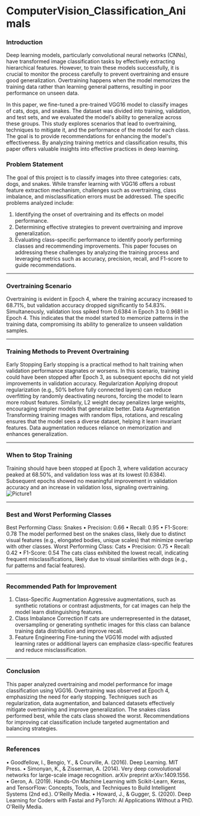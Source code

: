 # ComputerVision_Classification_Animals

### Introduction
Deep learning models, particularly convolutional neural networks (CNNs), have transformed image classification tasks by effectively extracting hierarchical features. However, to train these models successfully, it is crucial to monitor the process carefully to prevent overtraining and ensure good generalization. Overtraining happens when the model memorizes the training data rather than learning general patterns, resulting in poor performance on unseen data.

In this paper, we fine-tuned a pre-trained VGG16 model to classify images of cats, dogs, and snakes. The dataset was divided into training, validation, and test sets, and we evaluated the model's ability to generalize across these groups.
This study explores scenarios that lead to overtraining, techniques to mitigate it, and the performance of the model for each class. The goal is to provide recommendations for enhancing the model's effectiveness. By analyzing training metrics and classification results, this paper offers valuable insights into effective practices in deep learning.

### Problem Statement
The goal of this project is to classify images into three categories: cats, dogs, and snakes. While transfer learning with VGG16 offers a robust feature extraction mechanism, challenges such as overtraining, class imbalance, and misclassification errors must be addressed. The specific problems analyzed include:
1.	Identifying the onset of overtraining and its effects on model performance.
2.	Determining effective strategies to prevent overtraining and improve generalization.
3.	Evaluating class-specific performance to identify poorly performing classes and recommending improvements.
This paper focuses on addressing these challenges by analyzing the training process and leveraging metrics such as accuracy, precision, recall, and F1-score to guide recommendations.
________________________________________
### Overtraining Scenario
Overtraining is evident in Epoch 4, where the training accuracy increased to 68.71%, but validation accuracy dropped significantly to 54.83%. Simultaneously, validation loss spiked from 0.6384 in Epoch 3 to 0.9681 in Epoch 4. This indicates that the model started to memorize patterns in the training data, compromising its ability to generalize to unseen validation samples.
________________________________________
### Training Methods to Prevent Overtraining
Early Stopping
Early stopping is a practical method to halt training when validation performance stagnates or worsens. In this scenario, training could have been stopped after Epoch 3, as subsequent epochs did not yield improvements in validation accuracy.
Regularization
Applying dropout regularization (e.g., 50% before fully connected layers) can reduce overfitting by randomly deactivating neurons, forcing the model to learn more robust features. Similarly, L2 weight decay penalizes large weights, encouraging simpler models that generalize better.
Data Augmentation
Transforming training images with random flips, rotations, and rescaling ensures that the model sees a diverse dataset, helping it learn invariant features. Data augmentation reduces reliance on memorization and enhances generalization.
________________________________________
### When to Stop Training
Training should have been stopped at Epoch 3, where validation accuracy peaked at 68.50%, and validation loss was at its lowest (0.6384). Subsequent epochs showed no meaningful improvement in validation accuracy and an increase in validation loss, signaling overtraining.
![Picture1](https://github.com/user-attachments/assets/9c546824-531d-4cfe-9efc-323fae78679e)

 ________________________________________
### Best and Worst Performing Classes
Best Performing Class: Snakes
•	Precision: 0.66
•	Recall: 0.95
•	F1-Score: 0.78
The model performed best on the snakes class, likely due to distinct visual features (e.g., elongated bodies, unique scales) that minimize overlap with other classes.
Worst Performing Class: Cats
•	Precision: 0.75
•	Recall: 0.42
•	F1-Score: 0.54
The cats class exhibited the lowest recall, indicating frequent misclassifications, likely due to visual similarities with dogs (e.g., fur patterns and facial features).
________________________________________
### Recommended Path for Improvement
1.	Class-Specific Augmentation
Aggressive augmentations, such as synthetic rotations or contrast adjustments, for cat images can help the model learn distinguishing features.
2.	Class Imbalance Correction
If cats are underrepresented in the dataset, oversampling or generating synthetic images for this class can balance training data distribution and improve recall.
3.	Feature Engineering
Fine-tuning the VGG16 model with adjusted learning rates or additional layers can emphasize class-specific features and reduce misclassification.
________________________________________
### Conclusion
This paper analyzed overtraining and model performance for image classification using VGG16. Overtraining was observed at Epoch 4, emphasizing the need for early stopping. Techniques such as regularization, data augmentation, and balanced datasets effectively mitigate overtraining and improve generalization. The snakes class performed best, while the cats class showed the worst. Recommendations for improving cat classification include targeted augmentation and balancing strategies.
________________________________________
### References
•	Goodfellow, I., Bengio, Y., & Courville, A. (2016). Deep Learning. MIT Press.
•	Simonyan, K., & Zisserman, A. (2014). Very deep convolutional networks for large-scale image recognition. arXiv preprint arXiv:1409.1556.
•	Geron, A. (2019). Hands-On Machine Learning with Scikit-Learn, Keras, and TensorFlow: Concepts, Tools, and Techniques to Build Intelligent Systems (2nd ed.). O'Reilly Media.
•	Howard, J., & Gugger, S. (2020). Deep Learning for Coders with Fastai and PyTorch: AI Applications Without a PhD. O'Reilly Media.
